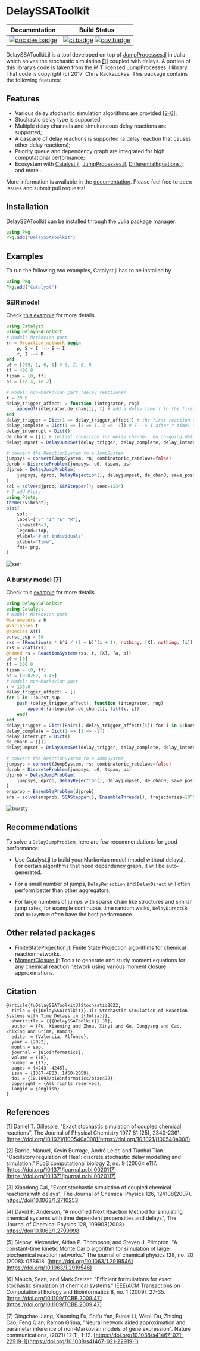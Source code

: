 # DelaySSAToolkit

| **Documentation** | **Build Status** |
|:-----------------:|:----------------:|
| [![doc dev badge](https://img.shields.io/badge/docs-dev-blue.svg)](https://xiaomingfu2013.github.io/DelaySSAToolkit.jl/dev/) | [![ci badge](https://github.com/xiaomingfu2013/DelaySSAToolkit.jl/actions/workflows/CI.yml/badge.svg?branch=main)](https://github.com/xiaomingfu2013/DelaySSAToolkit.jl/actions/workflows/CI.yml?query=branch%3Amain) [![cov badge](https://codecov.io/gh/palmtree2013/DelaySSAToolkit.jl/branch/main/graph/badge.svg)](https://codecov.io/gh/palmtree2013/DelaySSAToolkit.jl) |

DelaySSAToolkit.jl is a tool developed on top of [JumpProcesses.jl](https://github.com/SciML/JumpProcesses.jl) in Julia which solves the stochastic simulation [[1]](#1) coupled with delays. A portion of this library’s code is taken from the MIT licensed JumpProcesses.jl library.
That code is copyright (c) 2017: Chris Rackauckas. This package contains the following features:

## Features

  - Various delay stochastic simulation algorithms are provided [[2-6]](#2);
  - Stochastic delay type is supported;
  - Multiple delay channels and simultaneous delay reactions are supported;
  - A cascade of delay reactions is supported (a delay reaction that causes other delay reactions);
  - Priority queue and dependency graph are integrated for high computational performance;
  - Ecosystem with [Catalyst.jl](https://github.com/SciML/Catalyst.jl), [JumpProcesses.jl](https://github.com/SciML/JumpProcesses.jl), [DifferentialEquations.jl](https://github.com/JuliaDiffEq/DifferentialEquations.jl) and more...

More information is available in the [documentation](https://xiaomingfu2013.github.io/DelaySSAToolkit.jl/dev/). Please feel free to open issues and submit pull requests!

## Installation

DelaySSAToolkit can be installed through the Julia package manager:

```julia
using Pkg
Pkg.add("DelaySSAToolkit")
```

## Examples

To run the following two examples, Catalyst.jl has to be installed by

```julia
using Pkg
Pkg.add("Catalyst")
```

### SEIR model

Check [this example](https://xiaomingfu2013.github.io/DelaySSAToolkit.jl/dev/tutorials/tutorials/) for more details.

```julia
using Catalyst
using DelaySSAToolkit
# Model: Markovian part
rn = @reaction_network begin
    ρ, S + I --> E + I
    r, I --> R
end
u0 = [999, 1, 0, 0] # S, I, E, R
tf = 400.0
tspan = (0, tf)
ps = [1e-4, 1e-2]

# Model: non-Markovian part (delay reactions)
τ = 20.0
delay_trigger_affect! = function (integrator, rng)
    append!(integrator.de_chan[1], τ) # add a delay time τ to the first delay channel
end
delay_trigger = Dict(1 => delay_trigger_affect!) # the first reaction S+I -> E+I will trigger a delay reaction: E --> I after τ time.  
delay_complete = Dict(1 => [2 => 1, 3 => -1]) # E --> I after τ time: transfer from E (minus 1) to I (plus 1) after the completed delay reaction
delay_interrupt = Dict()
de_chan0 = [[]] # initial condition for delay channel: no on-going delay reactions
delayjumpset = DelayJumpSet(delay_trigger, delay_complete, delay_interrupt)

# convert the ReactionSystem to a JumpSystem
jumpsys = convert(JumpSystem, rn; combinatoric_ratelaws=false)
dprob = DiscreteProblem(jumpsys, u0, tspan, ps)
djprob = DelayJumpProblem(
    jumpsys, dprob, DelayRejection(), delayjumpset, de_chan0; save_positions=(true, true)
)
sol = solve(djprob, SSAStepper(); seed=1234)
# ] add Plots
using Plots;
theme(:vibrant);
plot(
    sol;
    label=["S" "I" "E" "R"],
    linewidth=3,
    legend=:top,
    ylabel="# of individuals",
    xlabel="Time",
    fmt=:png,
)
```

![seir](docs/src/assets/seir.png)

### A bursty model [[7]](#7)

Check this [example](https://xiaomingfu2013.github.io/DelaySSAToolkit.jl/dev/tutorials/bursty/) for more details.

```julia
using DelaySSAToolkit
using Catalyst
# Model: Markovian part
@parameters a b
@variables t
@species X(t)
burst_sup = 30
rxs = [Reaction(a * b^i / (1 + b)^(i + 1), nothing, [X], nothing, [i]) for i in 1:burst_sup]
rxs = vcat(rxs)
@named rs = ReactionSystem(rxs, t, [X], [a, b])
u0 = [0]
tf = 200.0
tspan = (0, tf)
ps = [0.0282, 3.46]
# Model: non-Markovian part
τ = 130.0
delay_trigger_affect! = []
for i in 1:burst_sup
    push!(delay_trigger_affect!, function (integrator, rng)
        append!(integrator.de_chan[1], fill(τ, i))
    end)
end
delay_trigger = Dict([Pair(i, delay_trigger_affect![i]) for i in 1:burst_sup])
delay_complete = Dict(1 => [1 => -1])
delay_interrupt = Dict()
de_chan0 = [[]]
delayjumpset = DelayJumpSet(delay_trigger, delay_complete, delay_interrupt)

# convert the ReactionSystem to a JumpSystem
jumpsys = convert(JumpSystem, rs; combinatoric_ratelaws=false)
dprob = DiscreteProblem(jumpsys, u0, tspan, ps)
djprob = DelayJumpProblem(
    jumpsys, dprob, DelayRejection(), delayjumpset, de_chan0; save_positions=(false, false)
)
ensprob = EnsembleProblem(djprob)
ens = solve(ensprob, SSAStepper(), EnsembleThreads(); trajectories=10^5)
```

![bursty](docs/src/assets/bursty.svg)

## Recommendations

To solve a `DelayJumpProblem`, here are few recommendations for good performance:

  - Use Catalyst.jl to build your Markovian model (model without delays). For certain algorithms that need dependency graph, it will be auto-generated.

  - For a small number of jumps, `DelayRejection` and `DelayDirect` will often perform better than other aggregators.
  - For large numbers of jumps with sparse chain like structures and similar jump rates, for example continuous time random walks, `DelayDirectCR` and `DelayMNRM` often have the best performance.

## Other related packages

  - [FiniteStateProjection.jl](https://github.com/kaandocal/FiniteStateProjection.jl): Finite State Projection algorithms for chemical reaction networks.
  - [MomentClosure.jl](https://github.com/augustinas1/MomentClosure.jl): Tools to generate and study moment equations for any chemical reaction network using various moment closure approximations.

## Citation

```
@article{fuDelaySSAToolkitJlStochastic2022,
  title = {{{DelaySSAToolkit}}.Jl: Stochastic Simulation of Reaction Systems with Time Delays in {{Julia}}},
  shorttitle = {{{DelaySSAToolkit}}.Jl},
  author = {Fu, Xiaoming and Zhou, Xinyi and Gu, Dongyang and Cao, Zhixing and Grima, Ramon},
  editor = {Valencia, Alfonso},
  year = {2022},
  month = sep,
  journal = {Bioinformatics},
  volume = {38},
  number = {17},
  pages = {4243--4245},
  issn = {1367-4803, 1460-2059},
  doi = {10.1093/bioinformatics/btac472},
  copyright = {All rights reserved},
  langid = {english}
}
```

## References

<a id="1">[1]</a> Daniel T. Gillespie, "Exact stochastic simulation of coupled chemical reactions", The Journal of Physical Chemistry 1977 81 (25), 2340-2361.
[https://doi.org/10.1021/j100540a008](https://doi.org/10.1021/j100540a008)

<a id="2">[2]</a> Barrio, Manuel, Kevin Burrage, André Leier, and Tianhai Tian. "Oscillatory regulation of Hes1: discrete stochastic delay modelling and simulation." PLoS computational biology 2, no. 9 (2006): e117. [https://doi.org/10.1371/journal.pcbi.0020117](https://doi.org/10.1371/journal.pcbi.0020117)

<a id="3">[3]</a> Xiaodong Cai, "Exact stochastic simulation of coupled chemical reactions with delays", The Journal of Chemical Physics 126, 124108(2007).
[https://doi/10.1063/1.2710253](https://aip.scitation.org/doi/10.1063/1.2710253)

<a id="4">[4]</a> David F. Anderson, "A modified Next Reaction Method for simulating chemical systems with time dependent propensities and delays", The Journal of Chemical Physics 128, 109903(2008).
[https://doi/10.1063/1.2799998](https://aip.scitation.org/doi/10.1063/1.2799998)

<a id="5">[5]</a> Slepoy, Alexander, Aidan P. Thompson, and Steven J. Plimpton. "A constant-time kinetic Monte Carlo algorithm for simulation of large biochemical reaction networks." The journal of chemical physics 128, no. 20 (2008): 05B618. [https://doi.org/10.1063/1.2919546](https://doi.org/10.1063/1.2919546)

<a id="6">[6]</a> Mauch, Sean, and Mark Stalzer. "Efficient formulations for exact stochastic simulation of chemical systems." IEEE/ACM Transactions on Computational Biology and Bioinformatics 8, no. 1 (2009): 27-35. [https://doi.org/10.1109/TCBB.2009.47](https://doi.org/10.1109/TCBB.2009.47)

<a id="7">[7]</a> Qingchao Jiang, Xiaoming Fu, Shifu Yan, Runlai Li, Wenli Du, Zhixing Cao, Feng Qian, Ramon Grima, "Neural network aided approximation and parameter inference of non-Markovian models of gene expression". Nature communications, (2021) 12(1), 1-12. [https://doi.org/10.1038/s41467-021-22919-1](https://doi.org/10.1038/s41467-021-22919-1)
